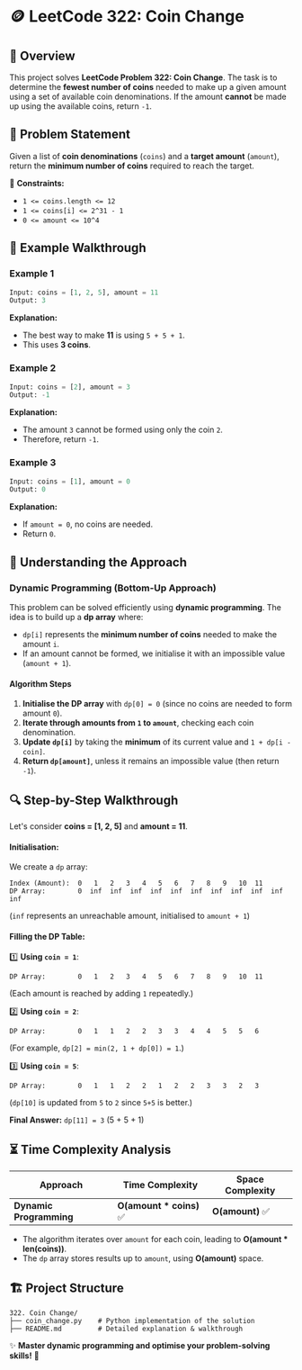# 🪙 LeetCode 322: Coin Change

## 📌 Overview
This project solves **LeetCode Problem 322: Coin Change**. The task is to determine the **fewest number of coins** needed to make up a given amount using a set of available coin denominations. If the amount **cannot** be made up using the available coins, return `-1`.

## 📝 Problem Statement
Given a list of **coin denominations** (`coins`) and a **target amount** (`amount`), return the **minimum number of coins** required to reach the target.

🔹 **Constraints:**
- `1 <= coins.length <= 12`
- `1 <= coins[i] <= 2^31 - 1`
- `0 <= amount <= 10^4`

## 🎯 Example Walkthrough

### **Example 1**
```python
Input: coins = [1, 2, 5], amount = 11
Output: 3
```
**Explanation:**
- The best way to make **11** is using `5 + 5 + 1`.
- This uses **3 coins**.

### **Example 2**
```python
Input: coins = [2], amount = 3
Output: -1
```
**Explanation:**
- The amount `3` cannot be formed using only the coin `2`.
- Therefore, return `-1`.

### **Example 3**
```python
Input: coins = [1], amount = 0
Output: 0
```
**Explanation:**
- If `amount = 0`, no coins are needed.
- Return `0`.

## 🚀 Understanding the Approach

### **Dynamic Programming (Bottom-Up Approach)**
This problem can be solved efficiently using **dynamic programming**. The idea is to build up a **dp array** where:
- `dp[i]` represents the **minimum number of coins** needed to make the amount `i`.
- If an amount cannot be formed, we initialise it with an impossible value (`amount + 1`).

#### **Algorithm Steps**
1. **Initialise the DP array** with `dp[0] = 0` (since no coins are needed to form amount `0`).
2. **Iterate through amounts from `1` to `amount`**, checking each coin denomination.
3. **Update `dp[i]`** by taking the **minimum** of its current value and `1 + dp[i - coin]`.
4. **Return `dp[amount]`**, unless it remains an impossible value (then return `-1`).

## 🔍 Step-by-Step Walkthrough

Let's consider **coins = [1, 2, 5]** and **amount = 11**.

#### **Initialisation:**
We create a `dp` array:
```plaintext
Index (Amount):  0   1   2   3   4   5   6   7   8   9   10  11
DP Array:        0  inf  inf  inf  inf  inf  inf  inf  inf  inf  inf  inf
```
(`inf` represents an unreachable amount, initialised to `amount + 1`)

#### **Filling the DP Table:**

1️⃣ **Using `coin = 1`**:
```plaintext
DP Array:        0   1   2   3   4   5   6   7   8   9   10  11
```
(Each amount is reached by adding `1` repeatedly.)

2️⃣ **Using `coin = 2`**:
```plaintext
DP Array:        0   1   1   2   2   3   3   4   4   5   5   6
```
(For example, `dp[2] = min(2, 1 + dp[0]) = 1`.)

3️⃣ **Using `coin = 5`**:
```plaintext
DP Array:        0   1   1   2   2   1   2   2   3   3   2   3
```
(`dp[10]` is updated from `5` to `2` since `5+5` is better.)

**Final Answer:** `dp[11] = 3` (5 + 5 + 1)

## ⏳ **Time Complexity Analysis**
| Approach | Time Complexity | Space Complexity |
|----------|----------------|------------------|
| **Dynamic Programming** | **O(amount * coins)** ✅ | **O(amount)** ✅ |

- The algorithm iterates over `amount` for each coin, leading to **O(amount * len(coins))**.
- The `dp` array stores results up to `amount`, using **O(amount)** space.

## 🏗 **Project Structure**
```
322. Coin Change/
├── coin_change.py    # Python implementation of the solution
├── README.md         # Detailed explanation & walkthrough
```

✨ **Master dynamic programming and optimise your problem-solving skills!** 🚀

